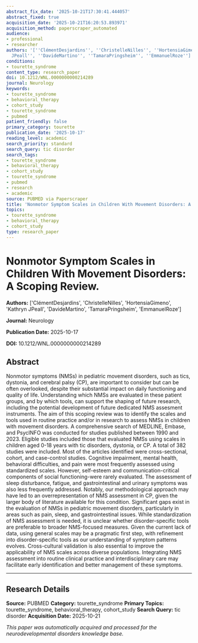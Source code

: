 ```yaml
---
abstract_fix_date: '2025-10-21T17:30:41.444057'
abstract_fixed: true
acquisition_date: '2025-10-21T16:20:53.893971'
acquisition_method: paperscraper_automated
audience:
- professional
- researcher
authors: '[''ClémentDesjardins'', ''ChristelleNilles'', ''HortensiaGimeno'', ''Kathryn
  JPeall'', ''DavideMartino'', ''TamaraPringsheim'', ''EmmanuelRoze'']'
conditions:
- tourette_syndrome
content_type: research_paper
doi: 10.1212/WNL.0000000000214289
journal: Neurology
keywords:
- tourette_syndrome
- behavioral_therapy
- cohort_study
- tourette_syndrome
- pubmed
patient_friendly: false
primary_category: tourette
publication_date: '2025-10-17'
reading_level: academic
search_priority: standard
search_query: tic disorder
search_tags:
- tourette_syndrome
- behavioral_therapy
- cohort_study
- tourette_syndrome
- pubmed
- research
- academic
source: PUBMED via Paperscraper
title: 'Nonmotor Symptom Scales in Children With Movement Disorders: A Scoping Review.'
topics:
- tourette_syndrome
- behavioral_therapy
- cohort_study
type: research_paper
---
```


# Nonmotor Symptom Scales in Children With Movement Disorders: A Scoping Review.

**Authors:** ['ClémentDesjardins', 'ChristelleNilles', 'HortensiaGimeno', 'Kathryn JPeall', 'DavideMartino', 'TamaraPringsheim', 'EmmanuelRoze']

**Journal:** Neurology

**Publication Date:** 2025-10-17

**DOI:** 10.1212/WNL.0000000000214289

## Abstract

Nonmotor symptoms (NMSs) in pediatric movement disorders, such as tics, dystonia, and cerebral palsy (CP), are important to consider but can be often overlooked, despite their substantial impact on daily functioning and quality of life. Understanding which NMSs are evaluated in these patient groups, and by which tools, can support the shaping of future research, including the potential development of future dedicated NMS assesment instruments. The aim of this scoping review was to identify the scales and tools used in routine practice and/or in research to assess NMSs in children with movement disorders. A comprehensive search of MEDLINE, Embase, and PsycINFO was conducted for studies published between 1990 and 2023. Eligible studies included those that evaluated NMSs using scales in children aged 0-18 years with tic disorders, dystonia, or CP. A total of 382 studies were included. Most of the articles identified were cross-sectional, cohort, and case-control studies. Cognitive impairment, mental health, behavioral difficulties, and pain were most frequently assessed using standardized scales. However, self-esteem and communication-critical components of social functioning-were rarely evaluated. The assessment of sleep disturbance, fatigue, and gastrointestinal and urinary symptoms was also less frequently addressed. Notably, our methodological approach may have led to an overrepresentation of NMS assessment in CP, given the larger body of literature available for this condition. Significant gaps exist in the evaluation of NMSs in pediatric movement disorders, particularly in areas such as pain, sleep, and gastrointestinal issues. While standardization of NMS assessment is needed, it is unclear whether disorder-specific tools are preferable to broader NMS-focused measures. Given the current lack of data, using general scales may be a pragmatic first step, with refinement into disorder-specific tools as our understanding of symptom patterns evolves. Cross-cultural validation is also essential to improve the applicability of NMS scales across diverse populations. Integrating NMS assessment into routine clinical practice and interdisciplinary care may facilitate early identification and better management of these symptoms.

---

## Research Details

**Source:** PUBMED
**Category:** tourette_syndrome
**Primary Topics:** tourette_syndrome, behavioral_therapy, cohort_study
**Search Query:** tic disorder
**Acquisition Date:** 2025-10-21

*This paper was automatically acquired and processed for the neurodevelopmental disorders knowledge base.*
